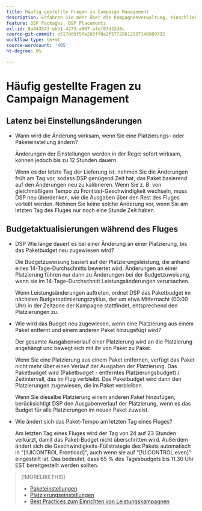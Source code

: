 ```yaml
---
title: Häufig gestellte Fragen zu Campaign Management
description: Erfahren Sie mehr über die Kampagnenverwaltung, einschließlich der Latenzzeit für Änderungen und was passiert, wenn Sie während eines Fluges Budgetänderungen vornehmen.
feature: DSP Packages, DSP Placements
exl-id: 8a443543-ebb1-4273-a007-afef07d32d8c
source-git-commit: e517dd5f5fa283ff8a2f57728612937148889732
workflow-type: tm+mt
source-wordcount: '405'
ht-degree: 0%

---
```


# Häufig gestellte Fragen zu Campaign Management

<!-- Most of this information should be moved into the relevant topics (especially editing topics). -->

## Latenz bei Einstellungsänderungen

* Wann wird die Änderung wirksam, wenn Sie eine Platzierungs- oder Paketeinstellung ändern?

  Änderungen der Einstellungen werden in der Regel sofort wirksam, können jedoch bis zu 12 Stunden dauern.

  Wenn es der letzte Tag der Lieferung ist, nehmen Sie die Änderungen früh am Tag vor, sodass DSP genügend Zeit hat, das Paket basierend auf den Änderungen neu zu kalibrieren. Wenn Sie z. B. von gleichmäßigem Tempo zu Frontlast-Geschwindigkeit wechseln, muss DSP neu überdenken, wie die Ausgaben über den Rest des Fluges verteilt werden. Nehmen Sie keine solche Änderung vor, wenn Sie am letzten Tag des Fluges nur noch eine Stunde Zeit haben.

## Budgetaktualisierungen während des Fluges

* DSP Wie lange dauert es bei einer Änderung an einer Platzierung, bis das Paketbudget neu zugewiesen wird?

  Die Budgetzuweisung basiert auf der Platzierungsleistung, die anhand eines 14-Tage-Durchschnitts bewertet wird. Änderungen an einer Platzierung führen nur dann zu Änderungen bei der Budgetzuweisung, wenn sie im 14-Tage-Durchschnitt Leistungsänderungen verursachen.

  Wenn Leistungsänderungen auftreten, ordnet DSP das Paketbudget im nächsten Budgetoptimierungszyklus, der um etwa Mitternacht (00:00 Uhr) in der Zeitzone der Kampagne stattfindet, entsprechend den Platzierungen zu.

* Wie wird das Budget neu zugewiesen, wenn eine Platzierung aus einem Paket entfernt und einem anderen Paket hinzugefügt wird?

  Der gesamte Ausgabenverlauf einer Platzierung wird an die Platzierung angehängt und bewegt sich mit ihr von Paket zu Paket.

  Wenn Sie eine Platzierung aus einem Paket entfernen, verfügt das Paket nicht mehr über einen Verlauf der Ausgaben der Platzierung. Das Paketbudget wird (Paketbudget - entferntes Platzierungsbudget) / Zeitintervall, das im Flug verbleibt. Das Paketbudget wird dann den Platzierungen zugewiesen, die im Paket verbleiben.

  Wenn Sie dieselbe Platzierung einem anderen Paket hinzufügen, berücksichtigt DSP den Ausgabenverlauf der Platzierung, wenn es das Budget für alle Platzierungen im neuen Paket zuweist.

* Wie ändert sich das Paket-Tempo am letzten Tag eines Fluges?

  Am letzten Tag eines Fluges wird der Tag von 24 auf 23 Stunden verkürzt, damit das Paket-Budget nicht überschritten wird. Außerdem ändert sich die Geschwindigkeits-Füllstrategie des Pakets automatisch in &quot;[!UICONTROL Frontload]&quot;, auch wenn sie auf &quot;[!UICONTROL even]&quot; eingestellt ist. Das bedeutet, dass 65 % des Tagesbudgets bis 11.30 Uhr EST bereitgestellt werden sollten.

>[!MORELIKETHIS]
>
>* [Paketeinstellungen](/help/dsp/campaign-management/packages/package-settings.md)
>* [Platzierungseinstellungen](/help/dsp/campaign-management/placements/placement-settings.md)
>* [Best Practices zum Einrichten von Leistungskampagnen](/help/dsp/optimization/campaign-best-practices-performance.md)
